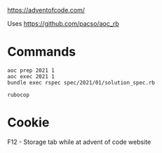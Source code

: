 https://adventofcode.com/

Uses https://github.com/pacso/aoc_rb

# Commands
```
aoc prep 2021 1
aoc exec 2021 1
bundle exec rspec spec/2021/01/solution_spec.rb

rubocop
```

# Cookie

F12 - Storage tab while at advent of code website
